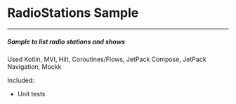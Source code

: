 # RadioStations Sample

***
##### Sample to list radio stations and shows

Used Kotlin, MVI, Hilt, Coroutines/Flows, JetPack Compose, JetPack Navigation, Mockk

Included:
- Unit tests



